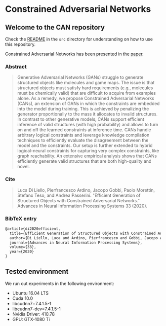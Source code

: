 # Constrained Adversarial Networks

## Welcome to the CAN repository

Check the [README](src/README.md) in the `src` directory for understanding on how to use this repository.

Constrained Adversarial Networks has been presented in the [paper](https://papers.nips.cc/paper/2020/hash/a87c11b9100c608b7f8e98cfa316ff7b-Abstract.html).

### Abstract

> Generative Adversarial Networks (GANs) struggle to generate structured objects like molecules and game maps. The issue is that structured objects must satisfy hard requirements (e.g., molecules must be chemically valid) that are difficult to acquire from examples alone. As a remedy, we propose Constrained Adversarial Networks (CANs), an extension of GANs in which the constraints are embedded into the model during training. This is achieved by penalizing the generator proportionally to the mass it allocates to invalid structures. In contrast to other generative models, CANs support efficient inference of valid structures (with high probability) and allows to turn on and off the learned constraints at inference time. CANs handle arbitrary logical constraints and leverage knowledge compilation techniques to efficiently evaluate the disagreement between the model and the constraints. Our setup is further extended to hybrid logical-neural constraints for capturing very complex constraints, like graph reachability. An extensive empirical analysis shows that CANs efficiently generate valid structures that are both high-quality and novel.

### Cite
> Luca Di Liello, Pierfrancesco Ardino, Jacopo Gobbi, Paolo Morettin, Stefano Teso, and Andrea Passerini. "Efficient Generation of Structured Objects with Constrained Adversarial Networks." Advances in Neural Information Processing Systems 33 (2020).


### BibTeX entry
```tex
@article{di2020efficient,
  title={Efficient Generation of Structured Objects with Constrained Adversarial Networks},
  author={Di Liello, Luca and Ardino, Pierfrancesco and Gobbi, Jacopo and Morettin, Paolo and Teso, Stefano and Passerini, Andrea},
  journal={Advances in Neural Information Processing Systems},
  volume={33},
  year={2020}
}
```

## Tested environment

We run out experiments in the following environment:
- Ubuntu 16.04 LTS
- Cuda 10.0
- libcudnn7=7.4.1.5-1
- libcudnn7-dev=7.4.1.5-1
- Nvidia Driver: 410.78
- GPU: GTX-1080 Ti
